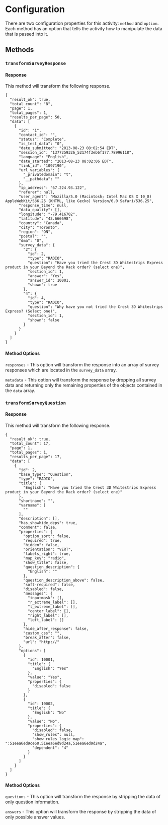 # Configuration
There are two configuration properties for this activity: `method` and `option`. Each method has an option that
tells the activity how to manipulate the data that is passed into it.
## Methods
### `transformSurveyResponse`
#### Response
This method  will transform the following response.
```
{
  "result_ok": true,
  "total_count": "8",
  "page": 1,
  "total_pages": 1,
  "results_per_page": 50,
  "data": [
    {
      "id": "1",
      "contact_id": "",
      "status": "Complete",
      "is_test_data": "0",
      "date_submitted": "2013-08-23 08:02:54 EDT",
      "session_id": "1377259326_52174f3eb6f177.78996118",
      "language": "English",
      "date_started": "2013-08-23 08:02:06 EDT",
      "link_id": "1097190",
      "url_variables": {
        "_privatedomain": "t",
        "__pathdata": ""
      },
      "ip_address": "67.224.93.122",
      "referer": null,
      "user_agent": "Mozilla/5.0 (Macintosh; Intel Mac OS X 10_8) AppleWebKit/536.25 (KHTML, like Gecko) Version/6.0 Safari/536.25",
      "response_time": null,
      "data_quality": [],
      "longitude": "-79.416702",
      "latitude": "43.666698",
      "country": "Canada",
      "city": "Toronto",
      "region": "ON",
      "postal": "",
      "dma": "0",
      "survey_data": {
        "2": {
          "id": 2,
          "type": "RADIO",
          "question": "Have you tried the Crest 3D Whitestrips Express product in your Beyond the Rack order? (select one)",
          "section_id": 1,
          "answer": "Yes",
          "answer_id": 10001,
          "shown": true
        },
        "4": {
          "id": 4,
          "type": "RADIO",
          "question": "Why have you not tried the Crest 3D Whitestrips Express? (Select one)",
          "section_id": 1,
          "shown": false
        }
      }
    }
  ]
}
```
#### Method Options
`responses` - This option will transform the response into an array of survey responses which are located in the `survey_data` array.

`metadata` - This option will transform the response by dropping all survey data and returning only the remaining properties of the objects contained in the `data` array.

### `transformSurveyQuestion`
#### Response
This method will transform the following response.
```
{
  "result_ok": true,
  "total_count": 17,
  "page": 1,
  "total_pages": 1,
  "results_per_page": 17,
  "data": [
    {
      "id": 2,
      "base_type": "Question",
      "type": "RADIO",
      "title": {
        "English": "Have you tried the Crest 3D Whitestrips Express product in your Beyond the Rack order? (select one)"
      },
      "shortname": "",
      "varname": [
        ""
      ],
      "description": [],
      "has_showhide_deps": true,
      "comment": false,
      "properties": {
        "option_sort": false,
        "required": true,
        "hidden": false,
        "orientation": "VERT",
        "labels_right": true,
        "map_key": "radio",
        "show_title": false,
        "question_description": {
          "English": ""
        },
        "question_description_above": false,
        "soft-required": false,
        "disabled": false,
        "messages": {
          "inputmask": [],
          "r_extreme_label": [],
          "l_extreme_label": [],
          "center_label": [],
          "right_label": [],
          "left_label": []
        },
        "hide_after_response": false,
        "custom_css": "",
        "break_after": false,
        "url": "http://"
      },
      "options": [
        {
          "id": 10001,
          "title": {
            "English": "Yes"
          },
          "value": "Yes",
          "properties": {
            "disabled": false
          }
        },
        {
          "id": 10002,
          "title": {
            "English": "No"
          },
          "value": "No",
          "properties": {
            "disabled": false,
            "show_rules": null,
            "show_rules_logic_map": ":51eea6ed9ce60,51eea6ed9d24a,51eea6ed9d24a",
            "dependent": "4"
          }
        }
      ]
    }
  ]
}
```
#### Method Options
`questions` - This option will transform the response by stripping the data of only question information.

`answers` - This option will transform the response by stripping the data of only possible answer values.
